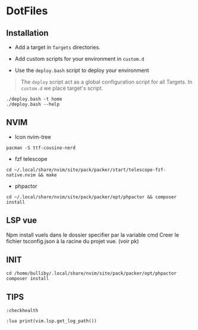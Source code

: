 # DotFiles

## Installation

- Add a target in `Targets` directories.
- Add custom scripts for your environment in `custom.d`

- Use the `deploy.bash` script to deploy your environment

> The `deploy` script act as a global configuration script for all Targets. In `custom.d` we place target's script. 

```shell
./deploy.bash -t home
./deploy.bash --help
```
## NVIM

* Icon nvim-tree 

```shell
pacman -S ttf-cousine-nerd
```

* fzf telescope

```shell
cd ~/.local/share/nvim/site/pack/packer/start/telescope-fzf-native.nvim && make
```
* phpactor

```shell
cd ~/.local/share/nvim/site/pack/packer/opt/phpactor && composer install
```

## LSP vue

Npm install vuels dans le dossier specifier par la variable cmd
Creer le fichier tsconfig.json à la racine du projet vue. (voir pk)

## INIT

```shell
cd /home/bulliby/.local/share/nvim/site/pack/packer/opt/phpactor
composer install
```

## TIPS

```vim
:checkhealth
```

```vim
:lua print(vim.lsp.get_log_path())
```
